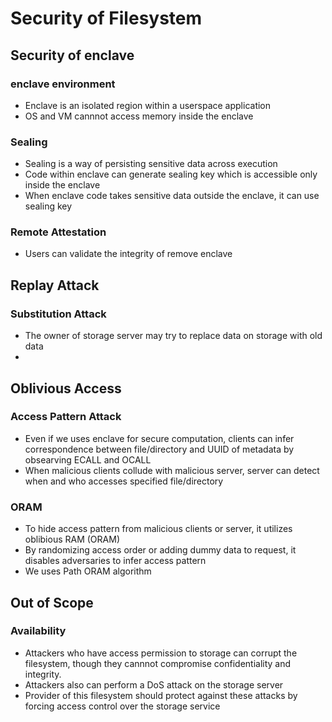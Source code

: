 # Security of Filesystem

## Security of enclave
### enclave environment
- Enclave is an isolated region within a userspace application
- OS and VM cannnot access memory inside the enclave 

### Sealing
- Sealing is a way of persisting sensitive data across execution
- Code within enclave can generate sealing key which is accessible only inside the enclave
- When enclave code takes sensitive data outside the enclave, it can use sealing key

### Remote Attestation
- Users can validate the integrity of remove enclave

## Replay Attack
### Substitution Attack
- The owner of storage server may try to replace data on storage with old data
- 

## Oblivious Access
### Access Pattern Attack
- Even if we uses enclave for secure computation, clients can infer correspondence between file/directory and UUID of metadata by obsearving ECALL and OCALL
- When malicious clients collude with malicious server, server can detect when and who accesses specified file/directory

### ORAM
- To hide access pattern from malicious clients or server, it utilizes oblibious RAM (ORAM)
- By randomizing access order or adding dummy data to request, it disables adversaries to infer access pattern
- We uses Path ORAM algorithm

## Out of Scope
### Availability
- Attackers who have access permission to storage can corrupt the filesystem, though they cannnot compromise confidentiality and integrity.
- Attackers also can perform a DoS attack on the storage server
- Provider of this filesystem should protect against these attacks by forcing access control over the storage service
